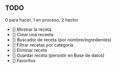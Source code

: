 ## TODO

0 para hacer, 1 en proceso, 2 hecho

- [] Mostrar la receta
- [] Crear una receeta
- [] Buscador de receta (por nombre/ingredientes)
- [] Filtrar recetas por categoria
- [] Eliminar receta
- [] Guardar receta (persistir en Base de datos)
- [] Favoritos
